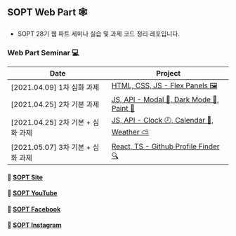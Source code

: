 ## SOPT Web Part 🕸

- SOPT 28기 웹 파트 세미나 실습 및 과제 코드 정리 레포입니다.

### Web Part Seminar 💻

| Date                              | Project                                                                                                                   |
| --------------------------------- | ------------------------------------------------------------------------------------------------------------------------- |
| [2021.04.09] 1차 심화 과제        | [HTML, CSS, JS - Flex Panels 🖼](https://github.com/mnxmnz/SOPT-28th-Web/tree/master/Flex-Panels)                          |
| [2021.04.25] 2차 기본 과제        | [JS, API - Modal 🔳, Dark Mode 🌙, Paint 🎨](https://github.com/mnxmnz/SOPT-28th-Web/tree/master/Modal-Dark-Mode-Paint)   |
| [2021.04.25] 2차 기본 + 심화 과제 | [JS, API - Clock 🕗, Calendar 📅, Weather ⛅](https://github.com/mnxmnz/SOPT-28th-Web/tree/master/Clock-Calendar-Weather) |
| [2021.05.07] 3차 기본 + 심화 과제 | [React, TS - Github Profile Finder 🔍](https://github.com/mnxmnz/SOPT-28th-Web/tree/master/github-profile-finder)         |

#### 🔗 [SOPT Site](http://sopt.org/wp/)

#### 🔗 [SOPT YouTube](https://www.youtube.com/channel/UCui_xDNrVlxAuGJUV8zmN6A/)

#### 🔗 [SOPT Facebook](https://www.facebook.com/clubsopt/)

#### 🔗 [SOPT Instagram](https://www.instagram.com/sopt_official/)
